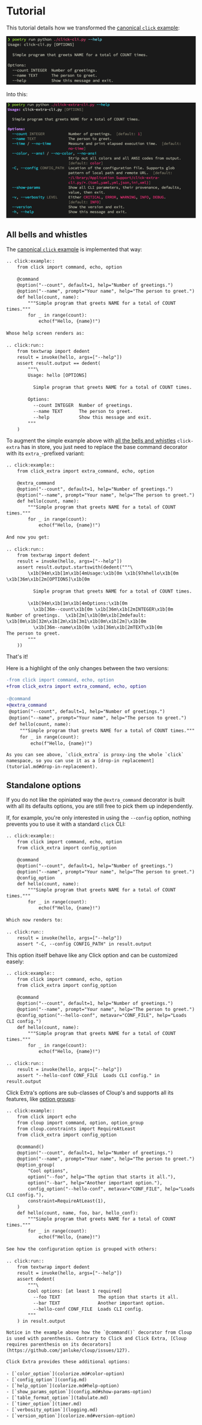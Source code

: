 # Tutorial

This tutorial details how we transformed the [canonical `click` example](https://github.com/pallets/click#a-simple-example):

![click CLI help screen](https://raw.githubusercontent.com/kdeldycke/click-extra/main/docs/assets/click-help-screen.png)

Into this:

![click-extra CLI help screen](https://raw.githubusercontent.com/kdeldycke/click-extra/main/docs/assets/click-extra-screen.png)

## All bells and whistles

The [canonical `click` example](https://github.com/pallets/click#a-simple-example) is implemented that way:

```{eval-rst}
.. click:example::
    from click import command, echo, option

    @command
    @option("--count", default=1, help="Number of greetings.")
    @option("--name", prompt="Your name", help="The person to greet.")
    def hello(count, name):
        """Simple program that greets NAME for a total of COUNT times."""
        for _ in range(count):
            echo(f"Hello, {name}!")

Whose help screen renders as:

.. click:run::
    from textwrap import dedent
    result = invoke(hello, args=["--help"])
    assert result.output == dedent(
        """\
        Usage: hello [OPTIONS]

          Simple program that greets NAME for a total of COUNT times.

        Options:
          --count INTEGER  Number of greetings.
          --name TEXT      The person to greet.
          --help           Show this message and exit.
        """
    )
```

To augment the simple example above with [all the bells and whistles](index.md#features) `click-extra` has in store, you just need to replace the base command decorator with its `extra_`-prefixed variant:

```{eval-rst}
.. click:example::
    from click_extra import extra_command, echo, option

    @extra_command
    @option("--count", default=1, help="Number of greetings.")
    @option("--name", prompt="Your name", help="The person to greet.")
    def hello(count, name):
        """Simple program that greets NAME for a total of COUNT times."""
        for _ in range(count):
            echo(f"Hello, {name}!")

And now you get:

.. click:run::
    from textwrap import dedent
    result = invoke(hello, args=["--help"])
    assert result.output.startswith(dedent("""\
        \x1b[94m\x1b[1m\x1b[4mUsage:\x1b[0m \x1b[97mhello\x1b[0m \x1b[36m\x1b[2m[OPTIONS]\x1b[0m

          Simple program that greets NAME for a total of COUNT times.

        \x1b[94m\x1b[1m\x1b[4mOptions:\x1b[0m
          \x1b[36m--count\x1b[0m \x1b[36m\x1b[2mINTEGER\x1b[0m           Number of greetings.  \x1b[2m[\x1b[0m\x1b[2mdefault: \x1b[0m\x1b[32m\x1b[2m\x1b[3m1\x1b[0m\x1b[2m]\x1b[0m
          \x1b[36m--name\x1b[0m \x1b[36m\x1b[2mTEXT\x1b[0m               The person to greet.
        """
    ))
```

That's it!

Here is a highlight of the only changes between the two versions:

```diff
-from click import command, echo, option
+from click_extra import extra_command, echo, option

-@command
+@extra_command
 @option("--count", default=1, help="Number of greetings.")
 @option("--name", prompt="Your name", help="The person to greet.")
 def hello(count, name):
     """Simple program that greets NAME for a total of COUNT times."""
     for _ in range(count):
         echo(f"Hello, {name}!")
```

```{tip}
As you can see above, `click_extra` is proxy-ing the whole `click` namespace, so you can use it as a [drop-in replacement](tutorial.md#drop-in-replacement).
```

## Standalone options

If you do not like the opiniated way the `@extra_command` decorator is built with all its defaults options, you are still free to pick them up independently.

If, for example, you're only interested in using the `--config` option, nothing prevents you to use it with a standard `click` CLI:

```{eval-rst}
.. click:example::
    from click import command, echo, option
    from click_extra import config_option

    @command
    @option("--count", default=1, help="Number of greetings.")
    @option("--name", prompt="Your name", help="The person to greet.")
    @config_option
    def hello(count, name):
        """Simple program that greets NAME for a total of COUNT times."""
        for _ in range(count):
            echo(f"Hello, {name}!")

Which now renders to:

.. click:run::
    result = invoke(hello, args=["--help"])
    assert "-C, --config CONFIG_PATH" in result.output
```

This option itself behave like any Click option and can be customized easely:

```{eval-rst}
.. click:example::
    from click import command, echo, option
    from click_extra import config_option

    @command
    @option("--count", default=1, help="Number of greetings.")
    @option("--name", prompt="Your name", help="The person to greet.")
    @config_option("--hello-conf", metavar="CONF_FILE", help="Loads CLI config.")
    def hello(count, name):
        """Simple program that greets NAME for a total of COUNT times."""
        for _ in range(count):
            echo(f"Hello, {name}!")

.. click:run::
    result = invoke(hello, args=["--help"])
    assert "--hello-conf CONF_FILE  Loads CLI config." in result.output
```

Click Extra's options are sub-classes of Cloup's and supports all its features, like [option groups](https://cloup.readthedocs.io/en/stable/pages/option-groups.html):

```{eval-rst}
.. click:example::
    from click import echo
    from cloup import command, option, option_group
    from cloup.constraints import RequireAtLeast
    from click_extra import config_option

    @command()
    @option("--count", default=1, help="Number of greetings.")
    @option("--name", prompt="Your name", help="The person to greet.")
    @option_group(
        "Cool options",
        option("--foo", help="The option that starts it all."),
        option("--bar", help="Another important option."),
        config_option("--hello-conf", metavar="CONF_FILE", help="Loads CLI config."),
        constraint=RequireAtLeast(1),
    )
    def hello(count, name, foo, bar, hello_conf):
        """Simple program that greets NAME for a total of COUNT times."""
        for _ in range(count):
            echo(f"Hello, {name}!")

See how the configuration option is grouped with others:

.. click:run::
    from textwrap import dedent
    result = invoke(hello, args=["--help"])
    assert dedent(
        """\
        Cool options: [at least 1 required]
          --foo TEXT              The option that starts it all.
          --bar TEXT              Another important option.
          --hello-conf CONF_FILE  Loads CLI config.
        """
    ) in result.output
```

```{caution}
Notice in the example above how the `@command()` decorator from Cloup is used with parenthesis. Contrary to Click and Click Extra, [Cloup requires parenthesis on its decorators](https://github.com/janluke/cloup/issues/127).
```

```{seealso}
Click Extra provides these additional options:

- [`color_option`](colorize.md#color-option)
- [`config_option`](config.md)
- [`help_option`](colorize.md#help-option)
- [`show_params_option`](config.md#show-params-option)
- [`table_format_option`](tabulate.md)
- [`timer_option`](timer.md)
- [`verbosity_option`](logging.md)
- [`version_option`](colorize.md#version-option)
```
